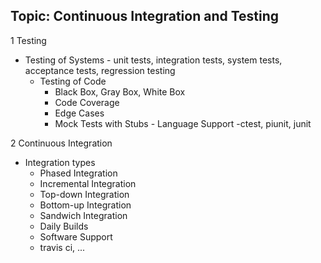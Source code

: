 ## Topic: Continuous Integration and Testing

1 Testing

   - Testing of Systems
    - unit tests, integration tests, system tests, acceptance tests, regression testing
        - Testing of Code
          - Black Box, Gray Box, White Box
          - Code Coverage
          - Edge Cases
          - Mock Tests with Stubs
    - Language Support
        -ctest, piunit, junit

2 Continuous Integration

   - Integration types
     - Phased Integration
     - Incremental Integration
     - Top-down Integration
     - Bottom-up Integration
     - Sandwich Integration
     - Daily Builds
     - Software Support
     - travis ci, ...
